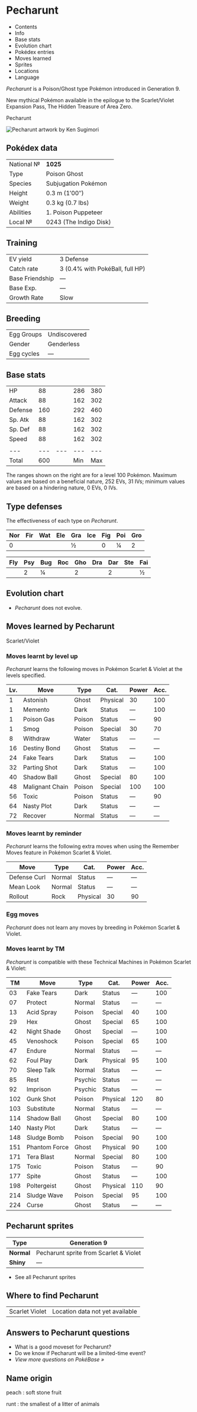 Pecharunt
=========

* Contents
* Info
* Base stats
* Evolution chart
* Pokédex entries
* Moves learned
* Sprites
* Locations
* Language

*Pecharunt* is a Poison/Ghost type Pokémon introduced in Generation 9.

New mythical Pokémon available in the epilogue to the Scarlet/Violet Expansion Pass, The Hidden Treasure of Area Zero.

Pecharunt

![Pecharunt artwork by Ken Sugimori](https://img.pokemondb.net/artwork/pecharunt.jpg)

Pokédex data
------------

|  |  |
| --- | --- |
| National № | **1025** |
| Type | Poison Ghost |
| Species | Subjugation Pokémon |
| Height | 0.3 m (1′00″) |
| Weight | 0.3 kg (0.7 lbs) |
| Abilities | 1. Poison Puppeteer |
| Local № | 0243 (The Indigo Disk) |

Training
--------

|  |  |
| --- | --- |
| EV yield | 3 Defense |
| Catch rate | 3 (0.4% with PokéBall, full HP) |
| Base Friendship | — |
| Base Exp. | — |
| Growth Rate | Slow |

Breeding
--------

|  |  |
| --- | --- |
| Egg Groups | Undiscovered |
| Gender | Genderless |
| Egg cycles | — |

Base stats
----------

|  |  |  |  |  |
| --- | --- | --- | --- | --- |
| HP | 88 |  | 286 | 380 |
| Attack | 88 |  | 162 | 302 |
| Defense | 160 |  | 292 | 460 |
| Sp. Atk | 88 |  | 162 | 302 |
| Sp. Def | 88 |  | 162 | 302 |
| Speed | 88 |  | 162 | 302 |
|  |  |  |  |  |
| --- | --- | --- | --- | --- |
| Total | 600 |  | Min | Max |

The ranges shown on the right are for a level 100 Pokémon. Maximum values are based on a beneficial nature, 252 EVs, 31 IVs; minimum values are based on a hindering nature, 0 EVs, 0 IVs.

Type defenses
-------------

The effectiveness of each type on *Pecharunt*.

| Nor | Fir | Wat | Ele | Gra | Ice | Fig | Poi | Gro |
| --- | --- | --- | --- | --- | --- | --- | --- | --- |
| 0 |  |  |  | ½ |  | 0 | ¼ | 2 |

| Fly | Psy | Bug | Roc | Gho | Dra | Dar | Ste | Fai |
| --- | --- | --- | --- | --- | --- | --- | --- | --- |
|  | 2 | ¼ |  | 2 |  | 2 |  | ½ |

Evolution chart
---------------

* *Pecharunt* does not evolve.

Moves learned by Pecharunt
--------------------------

Scarlet/Violet

### Moves learnt by level up

*Pecharunt* learns the following moves in Pokémon Scarlet & Violet at the levels specified.

| Lv. | Move | Type | Cat. | Power | Acc. |
| --- | --- | --- | --- | --- | --- |
| 1 | Astonish | Ghost | Physical | 30 | 100 |
| 1 | Memento | Dark | Status | — | 100 |
| 1 | Poison Gas | Poison | Status | — | 90 |
| 1 | Smog | Poison | Special | 30 | 70 |
| 8 | Withdraw | Water | Status | — | — |
| 16 | Destiny Bond | Ghost | Status | — | — |
| 24 | Fake Tears | Dark | Status | — | 100 |
| 32 | Parting Shot | Dark | Status | — | 100 |
| 40 | Shadow Ball | Ghost | Special | 80 | 100 |
| 48 | Malignant Chain | Poison | Special | 100 | 100 |
| 56 | Toxic | Poison | Status | — | 90 |
| 64 | Nasty Plot | Dark | Status | — | — |
| 72 | Recover | Normal | Status | — | — |

### Moves learnt by reminder

*Pecharunt* learns the following extra moves when using the Remember Moves feature in Pokémon Scarlet & Violet.

| Move | Type | Cat. | Power | Acc. |
| --- | --- | --- | --- | --- |
| Defense Curl | Normal | Status | — | — |
| Mean Look | Normal | Status | — | — |
| Rollout | Rock | Physical | 30 | 90 |

### Egg moves

*Pecharunt* does not learn any moves by breeding in Pokémon Scarlet & Violet.

### Moves learnt by TM

*Pecharunt* is compatible with these Technical Machines in Pokémon Scarlet & Violet:

| TM | Move | Type | Cat. | Power | Acc. |
| --- | --- | --- | --- | --- | --- |
| 03 | Fake Tears | Dark | Status | — | 100 |
| 07 | Protect | Normal | Status | — | — |
| 13 | Acid Spray | Poison | Special | 40 | 100 |
| 29 | Hex | Ghost | Special | 65 | 100 |
| 42 | Night Shade | Ghost | Special | — | 100 |
| 45 | Venoshock | Poison | Special | 65 | 100 |
| 47 | Endure | Normal | Status | — | — |
| 62 | Foul Play | Dark | Physical | 95 | 100 |
| 70 | Sleep Talk | Normal | Status | — | — |
| 85 | Rest | Psychic | Status | — | — |
| 92 | Imprison | Psychic | Status | — | — |
| 102 | Gunk Shot | Poison | Physical | 120 | 80 |
| 103 | Substitute | Normal | Status | — | — |
| 114 | Shadow Ball | Ghost | Special | 80 | 100 |
| 140 | Nasty Plot | Dark | Status | — | — |
| 148 | Sludge Bomb | Poison | Special | 90 | 100 |
| 151 | Phantom Force | Ghost | Physical | 90 | 100 |
| 171 | Tera Blast | Normal | Special | 80 | 100 |
| 175 | Toxic | Poison | Status | — | 90 |
| 177 | Spite | Ghost | Status | — | 100 |
| 198 | Poltergeist | Ghost | Physical | 110 | 90 |
| 214 | Sludge Wave | Poison | Special | 95 | 100 |
| 224 | Curse | Ghost | Status | — | — |

Pecharunt sprites
-----------------

| Type | Generation 9 |
| --- | --- |
| **Normal** | Pecharunt sprite from Scarlet & Violet |
| **Shiny** | — |

* See all Pecharunt sprites

Where to find Pecharunt
-----------------------

|  |  |
| --- | --- |
| Scarlet Violet | Location data not yet available |

Answers to Pecharunt questions
------------------------------

* What is a good moveset for Pecharunt?
* Do we know if Pecharunt will be a limited-time event?
* *View more questions on PokéBase »*

Name origin
-----------

peach
:   soft stone fruit

runt
:   the smallest of a litter of animals